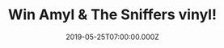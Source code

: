 ---
campaign-uuid: "c-af40ed2c-13f2-43c2-88e4-8e173c112db8"
type: "Competition"
category: "Music"
date: "2019-05-25T07:00:00.000Z"
end-date: "2019-06-25T23:59:00.000Z"
disable-form: false
is_promoted: false
has_entry_page: true
title: "Win Amyl & The Sniffers vinyl!"
competition-description: "<p>We have on our hands the debut album from Amyl and the\
  \ Sniffers, the sound of 21st century Australia recorded in Sheffield by the producer\
  \ Ross Orton. Their brand new album it's explosive with a love of glam.</p>\n<p>Are\
  \ you their biggest fan? Click below for a chance to win.</p>\n"
hero-header: "Win Amyl & The Sniffers vinyl!"
terms-confirmation: "N/A"
banner-img: "https://assets.expresslyapp.com/asset-a909a1fb-a82a-4fd9-8ac3-335fb03d9ad8.jpg"
logo-left-href: "aaa.nme.com"
logo-left-image: "https://assets.expresslyapp.com/asset-9498786c-0d8a-4e74-a6c0-8fc90d47d024.jpg"
logo-left-title: "NME AAA"
bg-image-hero: "https://assets.expresslyapp.com/asset-19363a54-db97-43f9-825b-e5043083f89f.jpg"
bg-image-first: "https://assets.expresslyapp.com/asset-1c030060-1dee-4b20-afd1-1fccec0e3c4e.jpg"
section1-content: "<p>The debut album from Amyl and the Sniffers is the sound of 21st\
  \ century Australia recorded in Sheffield with producer Ross Orton.</p>\n<p>It's\
  \ primal and explosive with a love of glam, the '70s Sharpie movement and good time\
  \ rock 'n' roll backed with lyrics that somehow are simultaneously bleak and nihilistic,\
  \ yet humorous and celebratory. The album is full of beefy riffs and stomping drums\
  \ that rage and roll and live up to all the hype. It has attitude, sass and Amy's\
  \ sore throat howl.</p>\n<p>Enter the form below for a chance to win it now!</p>\n"
entry-title: "Win Amyl & The Sniffers vinyl!"
entry-content: "<p>Enter the draw to win  Amyl &amp; The Sniffers vinyl by completing\
  \ the form below before 23:59 on the 25th  of June  2019.</p>\n"
has-winner: false
prize-description: "Amyl & The Sniffers vinyl."
special-conditions: "Multiple entries are allowed up to one every day."
country-restrictions:
- "GB"
---